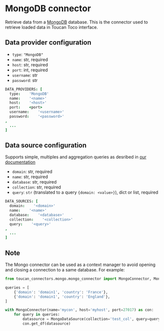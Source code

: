 # MongoDB connector

Retrieve data from a [MongoDB](https://www.mongodb.com/) database.
This is the connector used to retrieve loaded data in Toucan Toco interface.

## Data provider configuration

* `type`: `"MongoDB"`
* `name`: str, required
* `host`: str, required
* `port`: int, required
* `username`: str
* `password`: str

```coffee
DATA_PROVIDERS: [
  type:    'MongoDB'
  name:    '<name>'
  host:    '<host>'
  port:    <port>
  username:    '<username>'
  password:    '<password>'
,
  ...
]
```


## Data source configuration

Supports simple, multiples and aggregation queries as desribed in
     [our documentation](https://docs.toucantoco.com/concepteur/data-sources/02-data-query.html)

* `domain`: str, required
* `name`: str, required
* `database`: str, required
* `collection`: str, required
* `query`: `str` (translated to a query `{domain: <value>}`), dict or list, required

```coffee
DATA_SOURCES: [
  domain:    '<domain>'
  name:    '<name>'
  database:    '<database>'
  collection:    '<collection>'
  query:    '<query>'
,
  ...
]
```

## Note

The Mongo connector can be used as a context manager to avoid opening
and closing a connection to a same database.
For example:

```python
from toucan_connectors.mongo.mongo_connector import MongoConnector, MongoDataSource

queries = [
    {'domain': 'domain1', 'country': 'France'},
    {'domain': 'domain1', 'country': 'England'},
]

with MongoConnector(name='mycon', host='myhost', port=27017) as con:
    for query in queries:
        datasource = MongoDataSource(collection='test_col', query=query)
        con.get_df(datasource)
```
